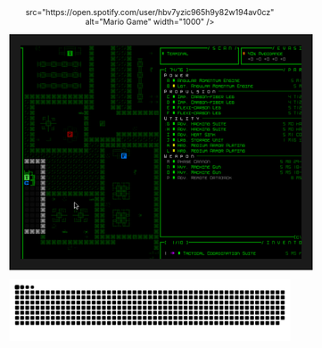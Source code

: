 <div align="center">src="https://open.spotify.com/user/hbv7yzic965h9y82w194av0cz" alt="Mario Game" width="1000" />
<div align="center">



<a href="https://imgbb.com/"><img src="https://github.com/MRVIVEK-CODER/MRVIVEK-CODER/raw/main/md7Oqrf.gif" alt="IMG-20250227-WA0037" border="20"></a><br/></a>
</p>


<div align="center">
<img src="https://github.com/Platane/snk/raw/output/github-contribution-grid-snake.svg" alt="Mario Game" width="1000" />
<div align="center">


